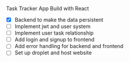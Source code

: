 Task Tracker App Build with React

-[x] Backend to make the data persistent
-[ ] Implement jwt and user system
-[ ] Implement user task relationship
-[ ] Add login and signup to frontend
-[ ] Add error handling for backend and frontend
-[ ] Set up droplet and host website
